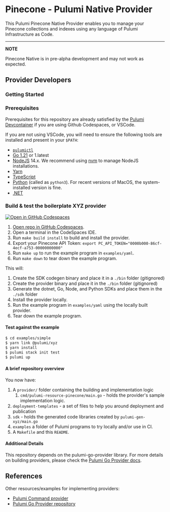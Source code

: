 # Pinecone - Pulumi Native Provider

This Pulumi Pinecone Native Provider enables you to manage your Pinecone collections and indexes using any language of Pulumi Infrastructure as Code.

---
**NOTE**

Pinecone Native is in pre-alpha development and may not work as expected.

## Provider Developers

### Getting Started

### Prerequisites

Prerequisites for this repository are already satisfied by the [Pulumi Devcontainer](https://github.com/pulumi/devcontainer) if you are using Github Codespaces, or VSCode.

If you are not using VSCode, you will need to ensure the following tools are installed and present in your `$PATH`:

* [`pulumictl`](https://github.com/pulumi/pulumictl#installation)
* [Go 1.21](https://golang.org/dl/) or 1.latest
* [NodeJS](https://nodejs.org/en/) 14.x.  We recommend using [nvm](https://github.com/nvm-sh/nvm) to manage NodeJS installations.
* [Yarn](https://yarnpkg.com/)
* [TypeScript](https://www.typescriptlang.org/)
* [Python](https://www.python.org/downloads/) (called as `python3`).  For recent versions of MacOS, the system-installed version is fine.
* [.NET](https://dotnet.microsoft.com/download)


### Build & test the boilerplate XYZ provider

[![Open in GitHub Codespaces](https://github.com/codespaces/badge.svg)](https://codespaces.new/usrbinkat/pulumi-pinecone-native)

1. [Open repo in GitHub Codespaces](https://codespaces.new/usrbinkat/pulumi-pinecone-native).
1. Open a terminal in the CodeSpaces IDE.
1. Run `make build install` to build and install the provider.
1. Export your Pinecone API Token: `export PC_API_TOKEN="0000b000-86cf-4ecf-a753-00000000000"`
1. Run `make up` to run the example program in `examples/yaml`.
1. Run `make down` to tear down the example program.

This will:

1. Create the SDK codegen binary and place it in a `./bin` folder (gitignored)
2. Create the provider binary and place it in the `./bin` folder (gitignored)
3. Generate the dotnet, Go, Node, and Python SDKs and place them in the `./sdk` folder
4. Install the provider locally.
5. Run the example program in `examples/yaml` using the locally built provider.
6. Tear down the example program.

#### Test against the example

```bash
$ cd examples/simple
$ yarn link @pulumi/xyz
$ yarn install
$ pulumi stack init test
$ pulumi up
```

#### A brief repository overview

You now have:

1. A `provider/` folder containing the building and implementation logic
    1. `cmd/pulumi-resource-pinecone/main.go` - holds the provider's sample implementation logic.
2. `deployment-templates` - a set of files to help you around deployment and publication
3. `sdk` - holds the generated code libraries created by `pulumi-gen-xyz/main.go`
4. `examples` a folder of Pulumi programs to try locally and/or use in CI.
5. A `Makefile` and this `README`.

#### Additional Details

This repository depends on the pulumi-go-provider library. For more details on building providers, please check
the [Pulumi Go Provider docs](https://github.com/pulumi/pulumi-go-provider).

## References

Other resources/examples for implementing providers:
* [Pulumi Command provider](https://github.com/pulumi/pulumi-command/blob/master/provider/pkg/provider/provider.go)
* [Pulumi Go Provider repository](https://github.com/pulumi/pulumi-go-provider)

